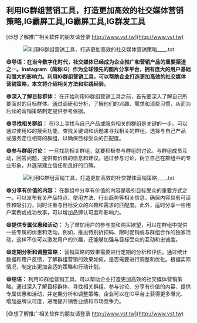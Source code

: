 ## **利用IG群组营销工具，打造更加高效的社交媒体营销策略,IG霸屏工具,IG霸屏工具,IG群发工具**

[😍想了解推广相关软件的朋友请登录 http://www.vst.tw](http://www.vst.tw)

 <center><img src="https://vst.tw/MP4/tuiguang/png/5.png" alt="利用IG群组营销工具，打造更加高效的社交媒体营销策略____.txt"></center>

**😄导语：在当今数字化时代，社交媒体已经成为企业推广和营销产品的重要渠道之一。Instagram（简称IG）作为全球领先的图片分享平台，拥有庞大的用户基础和强大的影响力。利用IG群组营销工具，可以帮助企业打造更加高效的社交媒体营销策略，本文将介绍相关方法和实践经验。**

**😄深入了解目标群体：**
在开始利用IG群组营销工具之前，首先要深入了解自己所要面对的目标群体。通过调研和分析，了解他们的兴趣、需求和消费习惯，从而为后续的营销策略制定提供参考依据。

**😄寻找相关群组：**
在IG上寻找与自己产品或服务相关的群组是关键的一步。可以通过使用IG的搜索功能，查找关键词和话题来寻找相关的群组。选择与自己产品或服务定位相符的群组，以确保目标受众的匹配度。

**😄参与群组讨论：**
一旦找到相关群组，就要积极参与群组的讨论。与群组成员互动，回答问题，提供有价值的信息和建议。通过参与讨论，树立自己在群组中的专业形象，并逐渐建立信任和良好的口碑。

 <center><img src="https://vst.tw/MP4/tuiguang/png/6.png" alt="利用IG群组营销工具，打造更加高效的社交媒体营销策略____.txt"></center>

**😄分享有价值的内容：**
在群组中分享有价值的内容是吸引目标受众的重要方式之一。可以发布有关产品特点、使用方法、行业趋势等相关信息。确保内容具有可读性和吸引力，同时注重与目标受众的兴趣和需求的匹配度。此外，适时分享一些用户案例或成功故事，可以增加品牌认可度和影响力。

**😄提供专属优惠和活动：**
为了增加用户的参与度和购买欲望，可以在群组中提供一些专属的优惠和活动。例如，推出特别折扣码、限时促销或与群组合作的独家活动。这样不仅可以激发用户的兴趣，还能够加强与目标受众的互动和忠诚度。

**😄定期分析和调整策略：**
营销策略的效果需要进行定期的分析和评估。通过统计数据和用户反馈，了解群组营销的效果如何，是否需要进行调整和优化。根据实际情况，制定出更加合适的策略和行动计划。

**😄结语：**
利用IG群组营销工具，可以帮助企业打造更加高效的社交媒体营销策略。通过深入了解目标群体、寻找相关群组、参与讨论、分享有价值的内容、提供专属优惠和活动，并定期分析和调整策略，企业可以在IG平台上获得更多曝光、增加品牌认可度，进而提升销售业绩和市场竞争力。

[😍想了解推广相关软件的朋友请登录 http://www.vst.tw](http://www.vst.tw)



